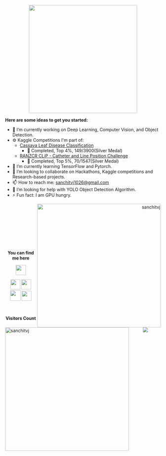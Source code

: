 <p  align="center"><img height="350" src = "https://github.com/sanchitvj/sanchitvj/blob/master/intro_gif.gif"></p>

**Here are some ideas to get you started:**

- 🔭 I’m currently working on Deep Learning, Computer Vision, and Object Detection.
- ⚙ Kaggle Competitions I'm part of:
  - [Cassava Leaf Disease Classification](https://www.kaggle.com/c/cassava-leaf-disease-classification)
    - 🥈 Completed, Top 4%, 149/3900(Silver Medal)  
  - [RANZCR CLiP - Catheter and Line Position Challenge](https://www.kaggle.com/c/ranzcr-clip-catheter-line-classification)  
    - 🥈 Completed, Top 5%, 70/1547(Silver Medal)   
- 🌱 I’m currently learning TensorFlow and Pytorch.
- 👯 I’m looking to collaborate on Hackathons, Kaggle competitions and Research-based projects.
- 📫 How to reach me: sanchitvj1026@gmail.com
- 🤔 I’m looking for help with YOLO Object Detection Algorithm.
- ⚡ Fun fact: I am GPU hungry.  
<!--- 😄 Pronouns: Anything you like. -->  

<!--![](https://github-readme-stats.vercel.app/api?username=sanchitvj&show_icons=true&title_color=E88795&icon_color=FF33FF&text_color=D6BCD5&bg_color=151515&card_width="450")
<!--<img align='right' src='https://github.com/Rishit-dagli/Rishit-dagli/blob/master/images/octocat-anime.gif' width='200"'>  -->
<p align="right"><img align="right" src="https://github-readme-streak-stats.herokuapp.com/?user=sanchitvj&theme=radical" alt="sanchitvj" width="400" /></p>
<p align="left"> <img align="left" src="https://github-readme-stats.vercel.app/api?username=sanchitvj&show_icons=true&locale=en&theme=blue-green" alt="sanchitvj" width="400" /></p>  
<!--<p align="right"><img align="right" src="https://github-readme-streak-stats.herokuapp.com/?user=sanchitvj&" alt="sanchitvj" /></p>-->

<br><br><br><br><br><br><br><br><p align = "center"><b>You can find me here</b></p>
<p align = "center"><img align="center" src="https://github.com/rajput2107/rajput2107/blob/master/Assets/Handshake.gif" height="33px" /></p>  
<!--<p align = "center"><a><img src="https://icon-library.net//images/icon-programmer/icon-programmer-14.jpg" width="150px" height="150px" /></a></p>  -->
<p align = "center"><a href="https://www.linkedin.com/in/sanchit-vijay-774432178"><img src="https://github.com/hussainweb/hussainweb/blob/main/icons/linkedin.png" width="32px" height="32px"></a>  <a href="https://medium.com/@sanchitvj"><img src="https://cdn.jsdelivr.net/npm/simple-icons@3.0.1/icons/medium.svg" width="32px" height="32px"></a>  <a href="https://www.kaggle.com/sanchitvj"><img src="https://github.com/sanchitvj/sanchitvj/blob/master/kaggle%20icon.png" width="34px" height="34px"></a>  <a href="https://mobile.twitter.com/sanchit_vijay"><img src="https://github.com/hussainweb/hussainweb/blob/main/icons/twitter.png" width="32px" height="32px"></a></p>  
  
<br><p align="center"><b>Visitors Count</b></p>  
<p align="center"><img align="center" src="https://profile-counter.glitch.me/{sanchitvj}/count.svg" /></p> 
<!-- https://cdn4.iconfinder.com/data/icons/logos-and-brands/512/189_Kaggle_logo_logos-512 -->
